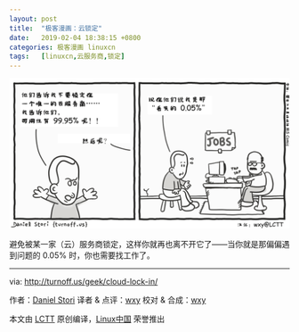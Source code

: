 ```yaml
---
layout: post
title:	"极客漫画：云锁定"
date:	2019-02-04 18:38:15 +0800 
categories:	极客漫画 linuxcn 
tags:	[linuxcn,云服务商,锁定]
---
```



![](/Asserts/Images/album/201902/04/183015rd0gpjzkdcxsbqdi.png)


避免被某一家（云）服务商锁定，这样你就再也离不开它了——当你就是那偏偏遇到问题的 0.05% 时，你也需要找工作了。




---


via: <http://turnoff.us/geek/cloud-lock-in/>


作者：[Daniel Stori](http://turnoff.us/about/) 译者 & 点评：[wxy](https://github.com/wxy) 校对 & 合成：[wxy](https://github.com/wxy)


本文由 [LCTT](https://github.com/LCTT/TranslateProject) 原创编译，[Linux中国](https://linux.cn/) 荣誉推出
